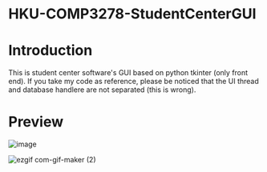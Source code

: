 # HKU-COMP3278-StudentCenterGUI

# Introduction

This is student center software's GUI based on python tkinter (only front end). If you take my code as reference, please be noticed that the UI thread and database handlere are not separated (this is wrong).

# Preview

![image](https://user-images.githubusercontent.com/78750074/209090280-4cab1c9e-3dd9-4b11-9a79-595ee07747b4.png)

![ezgif com-gif-maker (2)](https://user-images.githubusercontent.com/78750074/209082700-0f04d43a-8fd3-4cdc-a8af-bad351e9f165.gif)

